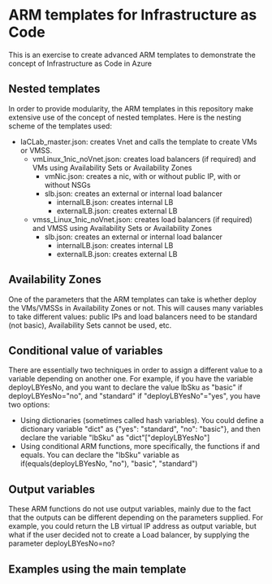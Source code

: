 # ARM templates for Infrastructure as Code

This is an exercise to create advanced ARM templates to demonstrate the concept of Infrastructure as Code in Azure

## Nested templates

In order to provide modularity, the ARM templates in this repository make extensive use of the concept of nested templates. Here is the nesting scheme of the templates used:

* IaCLab_master.json: creates Vnet and calls the template to create VMs or VMSS.
  * vmLinux_1nic_noVnet.json: creates load balancers (if required) and VMs using Availability Sets or Availability Zones
    * vmNic.json: creates a nic, with or without public IP, with or without NSGs
    * slb.json: creates an external or internal load balancer
      * internalLB.json: creates internal LB
      * externalLB.json: creates external LB
  * vmss_Linux_1nic_noVnet.json: creates load balancers (if required) and VMSS using Availability Sets or Availability Zones
    * slb.json: creates an external or internal load balancer
      * internalLB.json: creates internal LB
      * externalLB.json: creates external LB


## Availability Zones

One of the parameters that the ARM templates can take is whether deploy the VMs/VMSSs in Availability Zones or not. This will causes many variables to take different values: public IPs and load balancers need to be standard (not basic), Availability Sets cannot be used, etc.

## Conditional value of variables

There are essentially two techniques in order to assign a different value to a variable depending on another one. For example, if you have the variable deployLBYesNo, and you want to declare the value lbSku as "basic" if deployLBYesNo="no", and "standard" if "deployLBYesNo"="yes", you have two options:
* Using dictionaries (sometimes called hash variables). You could define a dictionary variable "dict" as {"yes": "standard", "no": "basic"}, and then declare the variable "lbSku" as "dict"["deployLBYesNo"]
* Using conditional ARM functions, more specifically, the functions if and equals. You can declare the "lbSku" variable as if(equals(deployLBYesNo, "no"), "basic", "standard")

## Output variables

These ARM functions do not use output variables, mainly due to the fact that the outputs can be different depending on the parameters supplied. For example, you could return the LB virtual IP address as output variable, but what if the user decided not to create a Load balancer, by supplying the parameter deployLBYesNo=no?

## Examples using the main template

